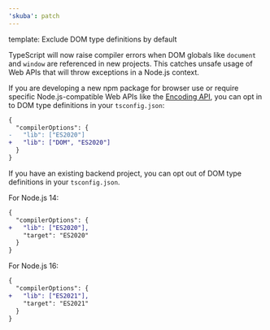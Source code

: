 ```yaml
---
'skuba': patch
---
```


template: Exclude DOM type definitions by default

TypeScript will now raise compiler errors when DOM globals like `document` and `window` are referenced in new projects. This catches unsafe usage of Web APIs that will throw exceptions in a Node.js context.

If you are developing a new npm package for browser use or require specific Node.js-compatible Web APIs like the [Encoding API](https://developer.mozilla.org/en-US/docs/Web/API/Encoding_API), you can opt in to DOM type definitions in your `tsconfig.json`:

```diff
{
  "compilerOptions": {
-   "lib": ["ES2020"]
+   "lib": ["DOM", "ES2020"]
  }
}
```

If you have an existing backend project, you can opt out of DOM type definitions in your `tsconfig.json`.

For Node.js 14:

```diff
{
  "compilerOptions": {
+   "lib": ["ES2020"],
    "target": "ES2020"
  }
}
```

For Node.js 16:

```diff
{
  "compilerOptions": {
+   "lib": ["ES2021"],
    "target": "ES2021"
  }
}
```
